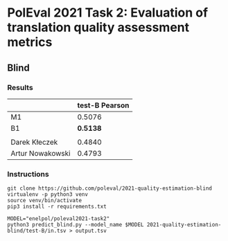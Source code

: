 # PolEval 2021 Task 2: Evaluation of translation quality assessment metrics

## Blind

### Results

|                  | test-B Pearson |
|------------------|----------------|
| M1               | 0.5076         |
| B1               | **0.5138**  |
|||
| Darek Kłeczek    | 0.4840         |
| Artur Nowakowski | 0.4793         |

### Instructions

```shell
git clone https://github.com/poleval/2021-quality-estimation-blind
virtualenv -p python3 venv
source venv/bin/activate
pip3 install -r requirements.txt
```

```shell
MODEL="enelpol/poleval2021-task2"
python3 predict_blind.py --model_name $MODEL 2021-quality-estimation-blind/test-B/in.tsv > output.tsv
```